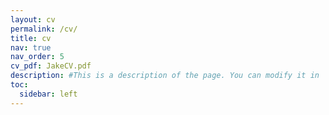 ```yaml
---
layout: cv
permalink: /cv/
title: cv
nav: true
nav_order: 5
cv_pdf: JakeCV.pdf
description: #This is a description of the page. You can modify it in '_pages/cv.md'. You can also change or remove the top pdf download button.
toc:
  sidebar: left
---
```


